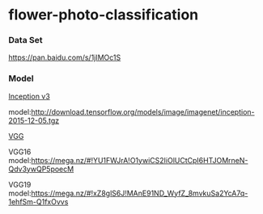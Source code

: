 # flower-photo-classification

### Data Set
https://pan.baidu.com/s/1jIMOc1S


### Model
[Inception v3](https://github.com/tensorflow/tensorflow/blob/master/tensorflow/contrib/slim/python/slim/nets/inception_v3.py)

model:http://download.tensorflow.org/models/image/imagenet/inception-2015-12-05.tgz

[VGG](https://github.com/machrisaa/tensorflow-vgg)

VGG16 model:https://mega.nz/#!YU1FWJrA!O1ywiCS2IiOlUCtCpI6HTJOMrneN-Qdv3ywQP5poecM 

VGG19 model:https://mega.nz/#!xZ8glS6J!MAnE91ND_WyfZ_8mvkuSa2YcA7q-1ehfSm-Q1fxOvvs
